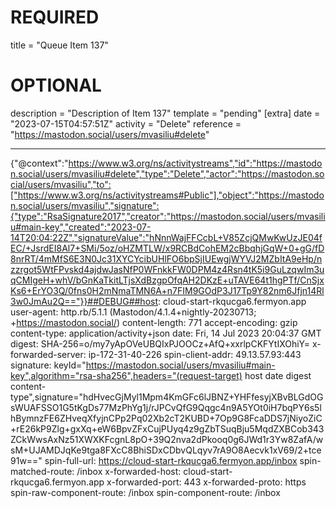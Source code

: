 
# REQUIRED
title = "Queue Item 137"
# OPTIONAL
description = "Description of Item 137"
template = "pending"
[extra]
date = "2023-07-15T04:57:51Z"
activity = "Delete"
reference = "https://mastodon.social/users/mvasiliu#delete"

---
{"@context":"https://www.w3.org/ns/activitystreams","id":"https://mastodon.social/users/mvasiliu#delete","type":"Delete","actor":"https://mastodon.social/users/mvasiliu","to":["https://www.w3.org/ns/activitystreams#Public"],"object":"https://mastodon.social/users/mvasiliu","signature":{"type":"RsaSignature2017","creator":"https://mastodon.social/users/mvasiliu#main-key","created":"2023-07-14T20:04:22Z","signatureValue":"hNnnWajFFCcbL+V85ZcjQMwKwUzJE04fEC/+JsrdEI8Al7+SMi/5oz/oHZMTLW/x9RCBdCohEM2cBbqhjGqW+0+gG/fD8nrRT/4mMfS6E3N0Jc31XYCYcibUHlFO6bpSjIUEwgjWYVJ2MZbItA9eHp/nzzrgot5WtFPvskd4ajdwJasNfP0WFnkkFW0DPM4z4Rsn4tK5i9GuLzqwIm3uqCMIgeH+whV/bGnKaTkitLTjsXdBzgpOfqAH2DKzE+uTAVE64t1hgPTf/CnSjxKs6+ErYO3Q/0fns0H2mNmaTMN6A+n7FIM9GOdP3J17Tp9Y82nm6Jfjn14Rl3w0JmAu2Q=="}}##DEBUG##host: cloud-start-rkqucga6.fermyon.app
user-agent: http.rb/5.1.1 (Mastodon/4.1.4+nightly-20230713; +https://mastodon.social/)
content-length: 771
accept-encoding: gzip
content-type: application/activity+json
date: Fri, 14 Jul 2023 20:04:37 GMT
digest: SHA-256=o/my7yApOVeUBQIxPJOOCz+AfQ+xxrlpCKFYtIXOhiY=
x-forwarded-server: ip-172-31-40-226
spin-client-addr: 49.13.57.93:443
signature: keyId="https://mastodon.social/users/mvasiliu#main-key",algorithm="rsa-sha256",headers="(request-target) host date digest content-type",signature="hdHvecGjMyl1Mpm4KmGFc6lJBNZ+YHFfesyjXBvBLGdOGsWUAFSSO1G5tKgDs77MzPhYg1j/rJPCvQfG9Qqgc4n9A5YOt0iH7bqPY6s5lhBymnzFE6ZHveqXfyjnCPp2Pq02Xb2cT2KUBD+7Op9G8FcaDDS7jNiyoZiC+rE26kP9Zlg+gxXq+eW6BpvZFxCujPUyq4z9gZbTSuqBju5MqdZXBCob343ZCkWwsAxNz51XWXKFcgnL8pO+39Q2nva2dPkooq0g6JWd1r3Yw8ZafA/wsM+UJAMDJqKe9tga8FXcC8BhiSDxCDbvQLqyv7rA9O8Aecvk1xV69/2+tce91w=="
spin-full-url: https://cloud-start-rkqucga6.fermyon.app/inbox
spin-matched-route: /inbox
x-forwarded-host: cloud-start-rkqucga6.fermyon.app
x-forwarded-port: 443
x-forwarded-proto: https
spin-raw-component-route: /inbox
spin-component-route: /inbox


